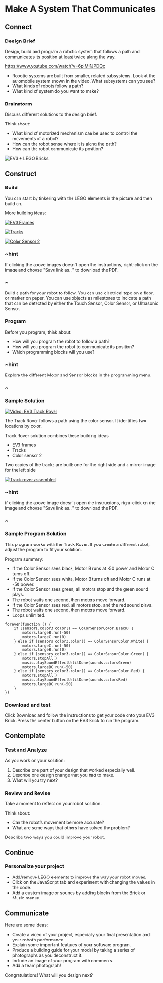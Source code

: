 # Make A System That Communicates

## Connect

### Design Brief

Design, build and program a robotic system that follows a path and communicates its position at least twice along the way.

https://www.youtube.com/watch?v=6piMI1JPDQc

* Robotic systems are built from smaller, related subsystems. Look at the automobile system shown in the video. What subsystems can you see?
* What kinds of robots follow a path?
* What kind of system do you want to make?

### Brainstorm

Discuss different solutions to the design brief.

Think about:
* What kind of motorized mechanism can be used to control the movements of a robot?
* How can the robot sense where it is along the path?
* How can the robot communicate its position?

![EV3 + LEGO Bricks](/static/lessons/make-it-communicate/ev3-plus-parts.jpg)

## Construct

### Build

You can start by tinkering with the LEGO elements in the picture and then build on.

More building ideas:

[![EV3 Frames](/static/lessons/make-it-communicate/ev3-frames.jpg)](https://le-www-live-s.legocdn.com/sc/media/files/support/mindstorms%20ev3/building-instructions/design%20engineering%20projects/ev3%20frames-5054ee378e624fb4cb31158d2fc8e5cf.pdf)

[![Tracks](/static/lessons/make-it-communicate/ev3-tracks.jpg)](https://le-www-live-s.legocdn.com/sc/media/files/support/mindstorms%20ev3/building-instructions/design%20engineering%20projects/tracks-32d7554813af3f25cf5012d54a4bad2b.pdf)

[![Color Sensor 2](/static/lessons/make-it-communicate/ev3-color-sensor2.jpg)](https://le-www-live-s.legocdn.com/sc/media/files/support/mindstorms%20ev3/building-instructions/design%20engineering%20projects/color%20sensor_v2-e7fd54b6fa3cdfe36f414c1d2510f9cb.pdf)

### ~hint

If clicking the above images doesn't open the instructions, right-click on the image and choose "Save link as..." to download the PDF.

### ~


Build a path for your robot to follow. You can use electrical tape on a floor, or marker on paper. You can use objects as milestones to indicate a path that can be detected by either the Touch Sensor, Color Sensor, or Ultrasonic Sensor.

### Program

Before you program, think about:

* How will you program the robot to follow a path?
* How will you program the robot to communicate its position?
* Which programming blocks will you use?

### ~hint

Explore the different Motor and Sensor blocks in the programming menu.

### ~

### Sample Solution

[![Video: EV3 Track Rover](/static/lessons/make-it-communicate/ev3-track-rover.jpg)](https://legoeducation.23video.com/v.ihtml/player.html?token=79c99735f906403a4dd7f2909935983d&source=embed&photo%5fid=19857954)

The Track Rover follows a path using the color sensor. It identifies two locations by color.

Track Rover solution combines these building ideas:

* EV3 frames
* Tracks
* Color sensor 2

Two copies of the tracks are built: one for the right side and a mirror image for the left side.

[![Track rover assembled](/static/lessons/make-it-communicate/ev3-track-rover2.jpg)](https://le-www-live-s.legocdn.com/sc/media/lessons/mindstorms-ev3/ev3-dep/building%20instructions/track-rover-bi-6aadb1b053df0c58a0dea108b5ce0eea.pdf)

### ~hint

If clicking the above image doesn't open the instructions, right-click on the image and choose "Save link as..." to download the PDF.

### ~

### Sample Program Solution

This program works with the Track Rover. If you create a different robot, adjust the program to fit your solution.

Program summary:

* If the Color Sensor sees black, Motor B runs at -50 power and Motor C turns off.
* If the Color Sensor sees white, Motor B turns off and Motor C runs at -50 power.
* If the Color Sensor sees green, all motors stop and the green sound plays.
* The robot waits one second, then motors move forward.
* If the Color Sensor sees red, all motors stop, and the red sound plays.
* The robot waits one second, then motors move forward.
* Loops unlimited.

```blocks
forever(function () {
    if (sensors.color3.color() == ColorSensorColor.Black) {
        motors.largeB.run(-50)
        motors.largeC.run(0)
    } else if (sensors.color3.color() == ColorSensorColor.White) {
        motors.largeC.run(-50)
        motors.largeB.run(0)
    } else if (sensors.color3.color() == ColorSensorColor.Green) {
        motors.stopAll()
        music.playSoundEffectUntilDone(sounds.colorsGreen)
        motors.largeBC.run(-50)
    } else if (sensors.color3.color() == ColorSensorColor.Red) {
        motors.stopAll()
        music.playSoundEffectUntilDone(sounds.colorsRed)
        motors.largeBC.run(-50)
    }
})
```

### Download and test

Click Download and follow the instructions to get your code onto your EV3 Brick. Press the center button on the EV3 Brick to run the program.

## Contemplate

### Test and Analyze

As you work on your solution:

1. Describe one part of your design that worked especially well.
2. Describe one design change that you had to make.
3. What will you try next?


### Review and Revise

Take a moment to reflect on your robot solution.

Think about:

* Can the robot’s movement be more accurate?
* What are some ways that others have solved the problem?

Describe two ways you could improve your robot.

## Continue

### Personalize your project

* Add/remove LEGO elements to improve the way your robot moves.
* Click on the JavaScript tab and experiment with changing the values in the code.
* Add a custom image or sounds by adding blocks from the Brick or Music menus.

## Communicate

Here are some ideas:

* Create a video of your project, especially your final presentation and your robot’s performance.
* Explain some important features of your software program.
* Produce a building guide for your model by taking a series of photographs as you deconstruct it.
* Include an image of your program with comments.
* Add a team photograph!

Congratulations! What will you design next?
